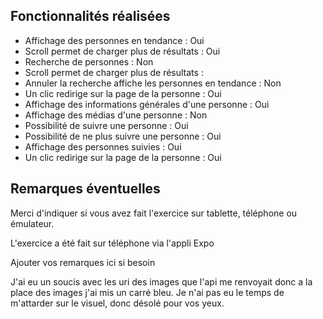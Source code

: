 ## Fonctionnalités réalisées

* Affichage des personnes en tendance : Oui
* Scroll permet de charger plus de résultats : Oui
* Recherche de personnes : Non 
* Scroll permet de charger plus de résultats : 
* Annuler la recherche affiche les personnes en tendance : Non
* Un clic redirige sur la page de la personne : Oui
* Affichage des informations générales d'une personne : Oui
* Affichage des médias d'une personne : Non
* Possibilité de suivre une personne : Oui
* Possibilité de ne plus suivre une personne : Oui
* Affichage des personnes suivies : Oui
* Un clic redirige sur la page de la personne : Oui


## Remarques éventuelles

Merci d'indiquer si vous avez fait l'exercice sur tablette, téléphone ou émulateur. 

L'exercice a été fait sur téléphone via l'appli Expo

Ajouter vos remarques ici si besoin

J'ai eu un soucis avec les uri des images que l'api me renvoyait donc a la place des images j'ai mis un carré bleu.
Je n'ai pas eu le temps de m'attarder sur le visuel, donc désolé pour vos yeux.